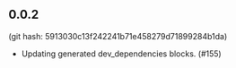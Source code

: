 ## 0.0.2

(git hash: 5913030c13f242241b71e458279d71899284b1da)

- Updating generated dev_dependencies blocks. (#155)

